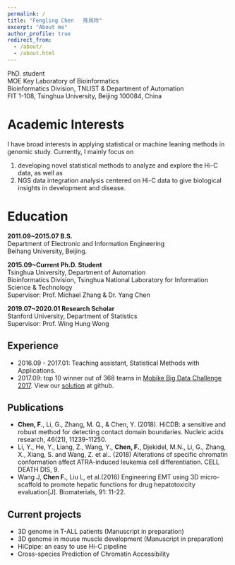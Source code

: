 ```yaml
---
permalink: /
title: "Fengling Chen   陈凤玲"
excerpt: "About me"
author_profile: true
redirect_from: 
  - /about/
  - /about.html
---
```


PhD. student  
MOE Key Laboratory of Bioinformatics  
Bioinformatics Division, TNLIST & Department of Automation  
FIT 1-108, Tsinghua University, Beijing 100084, China  


Academic Interests
======
I have broad interests in applying statistical or machine leaning methods in genomic study. Currently, I mainly focus on   
1) developing novel statistical methods to analyze and explore the Hi-C data, as well as   
2) NGS data integration analysis centered on Hi-C data to give biological insights in development and disease.

Education
======
**2011.09~2015.07    B.S.**  
Department of Electronic and Information Engineering  
Beihang University, Beijing.  

**2015.09~Current    Ph.D. Student**  
Tsinghua University, Department of Automation  
Bioinformatics Division, Tsinghua National Laboratory for Information Science & Technology  
Supervisor: Prof. Michael Zhang & Dr. Yang Chen  

**2019.07~2020.01    Research Scholar**  
Stanford University, Department of Statistics  
Supervisor: Prof. Wing Hung Wong

Experience
------
* 2016.09 - 2017.01: Teaching assistant, Statistical Methods with Applications.  
* 2017.09: top 10 winner out of 368 teams in [Mobike Big Data Challenge 2017](https://biendata.com/competition/mobike/). View our [solution](https://github.com/ChenFengling/mobike-cup) at github.  

Publications
------
* **Chen, F.**, Li, G., Zhang, M. Q., & Chen, Y. (2018). HiCDB: a sensitive and robust method for detecting contact domain boundaries. Nucleic acids research, 46(21), 11239-11250.
* Li, Y., He, Y., Liang, Z., Wang, Y., **Chen, F.**, Djekidel, M.N., Li, G., Zhang, X., Xiang, S. and Wang, Z. et al.. (2018) Alterations of specific chromatin conformation affect ATRA-induced leukemia cell differentiation. CELL DEATH DIS, 9.
* Wang J, **Chen F.**, Liu L, et al.(2016) Engineering EMT using 3D micro-scaffold to promote hepatic functions for drug hepatotoxicity evaluation[J]. Biomaterials, 91: 11-22.

Current projects
------
* 3D genome in T-ALL patients (Manuscript in preparation)
* 3D genome in mouse muscle development (Manuscript in preparation)
* HiCpipe: an easy to use Hi-C pipeline
* Cross-species Prediction of Chromatin Accessibility


